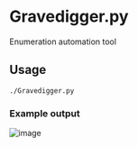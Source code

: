 # Gravedigger.py
Enumeration automation tool
## Usage
```
./Gravedigger.py
```

### Example output

![image](https://github.com/Downwithmydaemons/Gravedigger.py/assets/173225466/815e7c9d-3cad-48ce-a2e0-34bab8d77daa)
